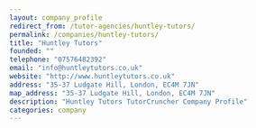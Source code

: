 ```yaml
---
layout: company_profile
redirect_from: /tutor-agencies/huntley-tutors/
permalink: /companies/huntley-tutors/
title: "Huntley Tutors"
founded: ""
telephone: "07576482392"
email: "info@huntleytutors.co.uk"
website: "http://www.huntleytutors.co.uk"
address: "35-37 Ludgate Hill, London, EC4M 7JN"
map_address: "35-37 Ludgate Hill, London, EC4M 7JN"
description: "Huntley Tutors TutorCruncher Company Profile"
categories: company
---
```


